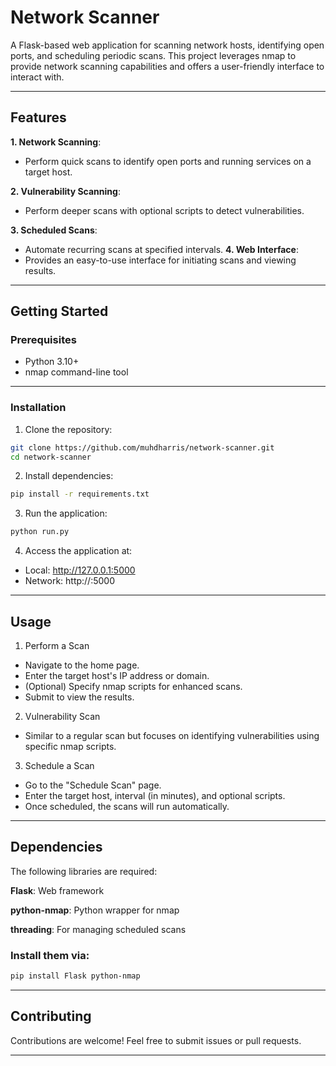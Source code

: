 # Network Scanner
A Flask-based web application for scanning network hosts, identifying open ports, and scheduling periodic scans. This project leverages nmap to provide network scanning capabilities and offers a user-friendly interface to interact with.

---

## Features
**1. Network Scanning**: 
- Perform quick scans to identify open ports and running services on a target host.

**2. Vulnerability Scanning**: 
- Perform deeper scans with optional scripts to detect vulnerabilities.

**3. Scheduled Scans**: 
- Automate recurring scans at specified intervals.
**4. Web Interface**: 
- Provides an easy-to-use interface for initiating scans and viewing results.
---

## Getting Started
### Prerequisites

 - Python 3.10+
 - nmap command-line tool

---
### Installation
1. Clone the repository:
```bash
git clone https://github.com/muhdharris/network-scanner.git
cd network-scanner
```
2. Install dependencies:
```bash
pip install -r requirements.txt
```
3. Run the application:

```bash
python run.py
```
4. Access the application at:

- Local: http://127.0.0.1:5000
- Network: http://<your-network-ip>:5000

---

## Usage
1. Perform a Scan
- Navigate to the home page.
- Enter the target host's IP address or domain.
- (Optional) Specify nmap scripts for enhanced scans.
- Submit to view the results.
2. Vulnerability Scan
- Similar to a regular scan but focuses on identifying vulnerabilities using specific nmap scripts.
3. Schedule a Scan
- Go to the "Schedule Scan" page.
- Enter the target host, interval (in minutes), and optional scripts.
- Once scheduled, the scans will run automatically.

---

## Dependencies
The following libraries are required:

**Flask**: Web framework

**python-nmap**: Python wrapper for nmap

**threading**: For managing scheduled scans

### Install them via:

```bash
pip install Flask python-nmap
```
---

## Contributing
Contributions are welcome! Feel free to submit issues or pull requests.

---
